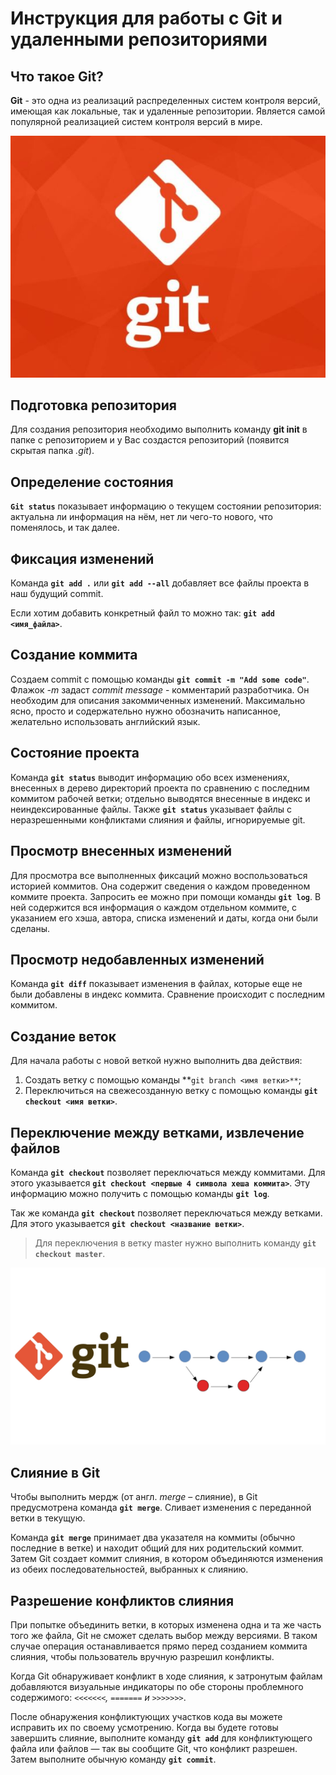 # Инструкция для работы с Git и удаленными репозиториями

## Что такое Git?

**Git** - это одна из реализаций распределенных систем контроля версий, имеющая как локальные, так и удаленные репозитории. Является самой популярной реализацией систем контроля версий в мире.

![Git](git.jpeg)

## Подготовка репозитория

Для создания репозитория необходимо выполнить команду **git init** в папке с репозиторием и у Вас создастся репозиторий (появится скрытая папка *.git*).

## Определение состояния

**`Git status`** показывает информацию о текущем состоянии репозитория: актуальна ли информация на нём, нет ли чего-то нового, что поменялось, и так далее.

## Фиксация изменений

Команда **`git add .`** или **`git add --all`** добавляет все файлы проекта в наш будущий commit. 

Если хотим добавить конкретный файл то можно так: **`git add <имя_файла>`**.

## Cоздание коммита

Создаем commit с помощью команды **`git commit -m "Add some code"`**.
Флажок *-m* задаст *commit message* - комментарий разработчика. Он необходим для описания закоммиченных изменений. Максимально ясно, просто и содержательно нужно обозначить написанное, желательно использовать английский язык.

## Cостояние проекта

Команда **`git status`** выводит информацию обо всех изменениях,
внесенных в дерево директорий проекта по сравнению с последним коммитом рабочей
ветки; отдельно выводятся внесенные в индекс и неиндексированные
файлы. Также **`git status`** указывает файлы с неразрешенными конфликтами слияния и
файлы, игнорируемые git.

## Просмотр внесенных изменений

Для просмотра все выполненных фиксаций можно воспользоваться историей коммитов. Она содержит сведения о каждом проведенном коммите проекта. Запросить ее можно при помощи команды **`git log`**. 
В ней содержится вся информация о каждом отдельном коммите, с указанием его хэша, автора, списка изменений и даты, когда они были сделаны.

## Просмотр недобавленных изменений

Команда **`git diff`** показывает изменения в файлах, которые еще не были добавлены в индекс коммита. Сравнение происходит с последним коммитом.

## Создание веток

Для начала работы с новой веткой нужно выполнить два действия:
1. Создать ветку с помощью команды **`git branch <имя ветки>**`;
2. Переключиться на свежесозданную ветку с помощью команды **`git checkout <имя ветки>`**.

## Переключение между ветками, извлечение файлов

Команда **`git checkout`** позволяет переключаться между коммитами. Для этого указывается **`git checkout <первые 4 символа хеша коммита>`**.  Эту информацию можно получить с помощью команды  **`git log`**.

Так же команда **`git checkout`** позволяет переключаться между ветками. Для этого указывается **`git checkout <название ветки>`**.

> Для переключения в ветку master нужно выполнить команду **`git checkout master`**.

![Git branch](git-branch.jpg)

## Слияние в Git

Чтобы выполнить мердж (от англ. *merge* – слияние), в Git предусмотрена команда **`git merge`**. Сливает изменения с переданной ветки в текущую.

Команда **`git merge`** принимает два указателя на коммиты (обычно последние в ветке) и находит общий для них родительский коммит. Затем Git создает коммит слияния, в котором объединяются изменения из обеих последовательностей, выбранных к слиянию.

## Разрешение конфликтов слияния

При попытке объединить ветки, в которых изменена одна и та же часть того же файла, Git не сможет сделать выбор между версиями. В таком случае операция останавливается прямо перед созданием коммита слияния, чтобы пользователь вручную разрешил конфликты.

Когда Git обнаруживает конфликт в ходе слияния, к затронутым файлам добавляются визуальные индикаторы по обе стороны проблемного содержимого: *`<<<<<<<`, `=======` и `>>>>>>>`*.

После обнаружения конфликтующих участков кода вы можете исправить их по своему усмотрению. Когда вы будете готовы завершить слияние, выполните команду **`git add`** для конфликтующего файла или файлов — так вы сообщите Git, что конфликт разрешен. Затем выполните обычную команду **`git commit`**.